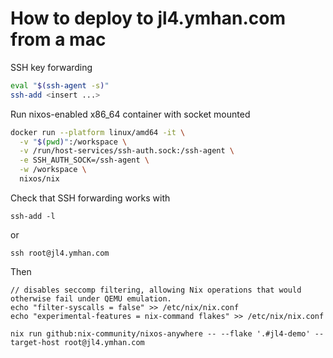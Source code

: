 # How to deploy to jl4.ymhan.com from a mac

SSH key forwarding

```bash
eval "$(ssh-agent -s)"
ssh-add <insert ...>
```

Run nixos-enabled x86_64 container with socket mounted

```bash
docker run --platform linux/amd64 -it \
  -v "$(pwd)":/workspace \
  -v /run/host-services/ssh-auth.sock:/ssh-agent \
  -e SSH_AUTH_SOCK=/ssh-agent \
  -w /workspace \
  nixos/nix
```

Check that SSH forwarding works with

```
ssh-add -l
```

or

```
ssh root@jl4.ymhan.com
```

Then

```
// disables seccomp filtering, allowing Nix operations that would otherwise fail under QEMU emulation.
echo "filter-syscalls = false" >> /etc/nix/nix.conf
echo "experimental-features = nix-command flakes" >> /etc/nix/nix.conf

nix run github:nix-community/nixos-anywhere -- --flake '.#jl4-demo' --target-host root@jl4.ymhan.com

```
